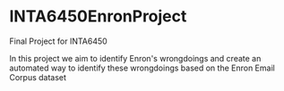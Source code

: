 # INTA6450EnronProject
Final Project for INTA6450

In this project we aim to identify Enron's wrongdoings and create an automated way to identify these wrongdoings based on the Enron Email Corpus dataset
